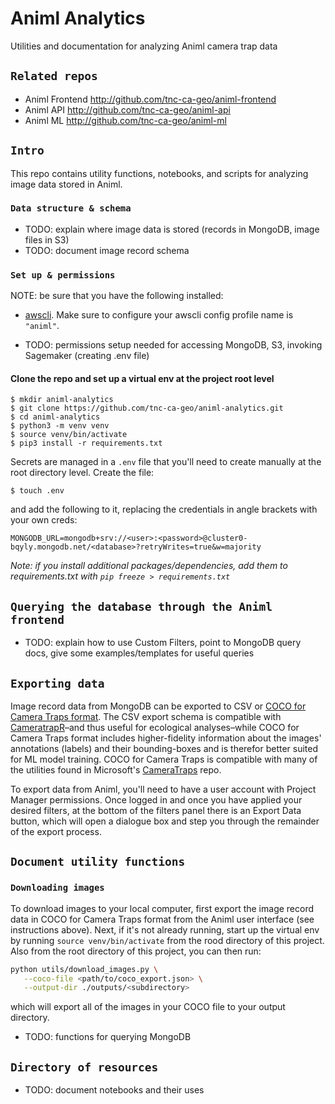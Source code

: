 # Animl Analytics
Utilities and documentation for analyzing Animl camera trap data

## `Related repos`
- Animl Frontend          http://github.com/tnc-ca-geo/animl-frontend
- Animl API               http://github.com/tnc-ca-geo/animl-api
- Animl ML                http://github.com/tnc-ca-geo/animl-ml

## `Intro`

This repo contains utility functions, notebooks, and scripts for analyzing image data stored in Animl.

### `Data structure & schema`
- TODO: explain where image data is stored (records in MongoDB, image files in S3)
- TODO: document image record schema

### `Set up & permissions`
NOTE: be sure that you have the following installed:
 - [awscli](https://docs.aws.amazon.com/cli/latest/userguide/getting-started-install.html). Make sure to configure your awscli config profile name is `"animl"`.

- TODO: permissions setup needed for accessing MongoDB, S3, invoking Sagemaker (creating .env file)

#### Clone the repo and set up a virtual env at the project root level

```
$ mkdir animl-analytics
$ git clone https://github.com/tnc-ca-geo/animl-analytics.git
$ cd animl-analytics
$ python3 -m venv venv
$ source venv/bin/activate
$ pip3 install -r requirements.txt
```

Secrets are managed in a `.env` file that you'll need to create manually at the root directory level. Create the file:
```
$ touch .env
```
and add the following to it, replacing the credentials in angle brackets with your own creds:
```
MONGODB_URL=mongodb+srv://<user>:<password>@cluster0-bqyly.mongodb.net/<database>?retryWrites=true&w=majority
```

*Note: if you install additional packages/dependencies, add them to requirements.txt with `pip freeze > requirements.txt`*

## `Querying the database through the Animl frontend`
- TODO: explain how to use Custom Filters, point to MongoDB query docs, give some examples/templates for useful queries

## `Exporting data`
Image record data from MongoDB can be exported to CSV or [COCO for Camera Traps format](https://github.com/Microsoft/CameraTraps/blob/main/data_management/README.md#coco-cameratraps-format). The CSV export schema is compatible with [CameratrapR](https://github.com/jniedballa/camtrapR)–and thus useful for ecological analyses–while COCO for Camera Traps format includes higher-fidelity information about the images' annotations (labels) and their bounding-boxes and is therefor better suited for ML model training. COCO for Camera Traps is compatible with many of the utilities found in Microsoft's [CameraTraps](https://github.com/microsoft/CameraTraps) repo.

To export data from Animl, you'll need to have a user account with Project Manager permissions. Once logged in and once you have applied your desired filters, at the bottom of the filters panel there is an Export Data button, which will open a dialogue box and step you through the remainder of the export process.

## `Document utility functions`
### `Downloading images`
To download images to your local computer, first export the image record data in COCO for Camera Traps format from the Animl user interface (see instructions above). Next, if it's not already running, start up the virtual env by running `source venv/bin/activate` from the rood directory of this project. Also from the root directory of this project, you can then run:

```bash
python utils/download_images.py \
   --coco-file <path/to/coco_export.json> \
   --output-dir ./outputs/<subdirectory>
```

which will export all of the images in your COCO file to your output directory.

- TODO: functions for querying MongoDB

## `Directory of resources`
- TODO: document notebooks and their uses